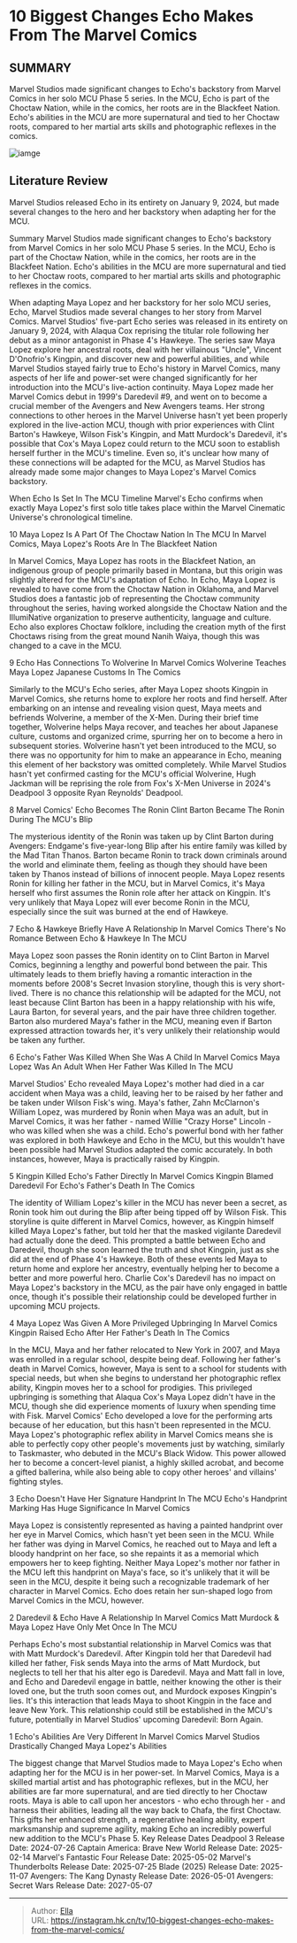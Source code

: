 # 10 Biggest Changes Echo Makes From The Marvel Comics


## SUMMARY 


 Marvel Studios made significant changes to Echo&#39;s backstory from Marvel Comics in her solo MCU Phase 5 series. 
 In the MCU, Echo is part of the Choctaw Nation, while in the comics, her roots are in the Blackfeet Nation. 
 Echo&#39;s abilities in the MCU are more supernatural and tied to her Choctaw roots, compared to her martial arts skills and photographic reflexes in the comics. 

![iamge](https://static1.srcdn.com/wordpress/wp-content/uploads/2024/01/alaqua-cox-s-maya-lopez-in-the-mcu-and-echo-in-marvel-comics.jpg)

## Literature Review
Marvel Studios released Echo in its entirety on January 9, 2024, but made several changes to the hero and her backstory when adapting her for the MCU.




Summary
 Marvel Studios made significant changes to Echo&#39;s backstory from Marvel Comics in her solo MCU Phase 5 series. 
 In the MCU, Echo is part of the Choctaw Nation, while in the comics, her roots are in the Blackfeet Nation. 
 Echo&#39;s abilities in the MCU are more supernatural and tied to her Choctaw roots, compared to her martial arts skills and photographic reflexes in the comics. 


When adapting Maya Lopez and her backstory for her solo MCU series, Echo, Marvel Studios made several changes to her story from Marvel Comics. Marvel Studios&#39; five-part Echo series was released in its entirety on January 9, 2024, with Alaqua Cox reprising the titular role following her debut as a minor antagonist in Phase 4&#39;s Hawkeye. The series saw Maya Lopez explore her ancestral roots, deal with her villainous &#34;Uncle&#34;, Vincent D&#39;Onofrio&#39;s Kingpin, and discover new and powerful abilities, and while Marvel Studios stayed fairly true to Echo&#39;s history in Marvel Comics, many aspects of her life and power-set were changed significantly for her introduction into the MCU&#39;s live-action continuity.
Maya Lopez made her Marvel Comics debut in 1999&#39;s Daredevil #9, and went on to become a crucial member of the Avengers and New Avengers teams. Her strong connections to other heroes in the Marvel Universe hasn&#39;t yet been properly explored in the live-action MCU, though with prior experiences with Clint Barton&#39;s Hawkeye, Wilson Fisk&#39;s Kingpin, and Matt Murdock&#39;s Daredevil, it&#39;s possible that Cox&#39;s Maya Lopez could return to the MCU soon to establish herself further in the MCU&#39;s timeline. Even so, it&#39;s unclear how many of these connections will be adapted for the MCU, as Marvel Studios has already made some major changes to Maya Lopez&#39;s Marvel Comics backstory.
            
 
 When Echo Is Set In The MCU Timeline 
Marvel&#39;s Echo confirms when exactly Maya Lopez&#39;s first solo title takes place within the Marvel Cinematic Universe&#39;s chronological timeline.













 








 10  Maya Lopez Is A Part Of The Choctaw Nation In The MCU 
In Marvel Comics, Maya Lopez&#39;s Roots Are In The Blackfeet Nation


 







In Marvel Comics, Maya Lopez has roots in the Blackfeet Nation, an indigenous group of people primarily based in Montana, but this origin was slightly altered for the MCU&#39;s adaptation of Echo. In Echo, Maya Lopez is revealed to have come from the Choctaw Nation in Oklahoma, and Marvel Studios does a fantastic job of representing the Choctaw community throughout the series, having worked alongside the Choctaw Nation and the IllumiNative organization to preserve authenticity, language and culture. Echo also explores Choctaw folklore, including the creation myth of the first Choctaws rising from the great mound Nanih Waiya, though this was changed to a cave in the MCU.





 9  Echo Has Connections To Wolverine In Marvel Comics 
Wolverine Teaches Maya Lopez Japanese Customs In The Comics
        

Similarly to the MCU&#39;s Echo series, after Maya Lopez shoots Kingpin in Marvel Comics, she returns home to explore her roots and find herself. After embarking on an intense and revealing vision quest, Maya meets and befriends Wolverine, a member of the X-Men. During their brief time together, Wolverine helps Maya recover, and teaches her about Japanese culture, customs and organized crime, spurring her on to become a hero in subsequent stories. Wolverine hasn&#39;t yet been introduced to the MCU, so there was no opportunity for him to make an appearance in Echo, meaning this element of her backstory was omitted completely.
While Marvel Studios hasn&#39;t yet confirmed casting for the MCU&#39;s official Wolverine, Hugh Jackman will be reprising the role from Fox&#39;s X-Men Universe in 2024&#39;s Deadpool 3 opposite Ryan Reynolds&#39; Deadpool. 






 8  Marvel Comics&#39; Echo Becomes The Ronin 
Clint Barton Became The Ronin During The MCU&#39;s Blip
        

The mysterious identity of the Ronin was taken up by Clint Barton during Avengers: Endgame&#39;s five-year-long Blip after his entire family was killed by the Mad Titan Thanos. Barton became Ronin to track down criminals around the world and eliminate them, feeling as though they should have been taken by Thanos instead of billions of innocent people. Maya Lopez resents Ronin for killing her father in the MCU, but in Marvel Comics, it&#39;s Maya herself who first assumes the Ronin role after her attack on Kingpin. It&#39;s very unlikely that Maya Lopez will ever become Ronin in the MCU, especially since the suit was burned at the end of Hawkeye.





 7  Echo &amp; Hawkeye Briefly Have A Relationship In Marvel Comics 
There&#39;s No Romance Between Echo &amp; Hawkeye In The MCU
        

Maya Lopez soon passes the Ronin identity on to Clint Barton in Marvel Comics, beginning a lengthy and powerful bond between the pair. This ultimately leads to them briefly having a romantic interaction in the moments before 2008&#39;s Secret Invasion storyline, though this is very short-lived. There is no chance this relationship will be adapted for the MCU, not least because Clint Barton has been in a happy relationship with his wife, Laura Barton, for several years, and the pair have three children together. Barton also murdered Maya&#39;s father in the MCU, meaning even if Barton expressed attraction towards her, it&#39;s very unlikely their relationship would be taken any further.





 6  Echo&#39;s Father Was Killed When She Was A Child In Marvel Comics 
Maya Lopez Was An Adult When Her Father Was Killed In The MCU


 







Marvel Studios&#39; Echo revealed Maya Lopez&#39;s mother had died in a car accident when Maya was a child, leaving her to be raised by her father and be taken under Wilson Fisk&#39;s wing. Maya&#39;s father, Zahn McClarnon&#39;s William Lopez, was murdered by Ronin when Maya was an adult, but in Marvel Comics, it was her father - named Willie &#34;Crazy Horse&#34; Lincoln - who was killed when she was a child. Echo&#39;s powerful bond with her father was explored in both Hawkeye and Echo in the MCU, but this wouldn&#39;t have been possible had Marvel Studios adapted the comic accurately. In both instances, however, Maya is practically raised by Kingpin.





 5  Kingpin Killed Echo&#39;s Father Directly In Marvel Comics 
Kingpin Blamed Daredevil For Echo&#39;s Father&#39;s Death In The Comics
        

The identity of William Lopez&#39;s killer in the MCU has never been a secret, as Ronin took him out during the Blip after being tipped off by Wilson Fisk. This storyline is quite different in Marvel Comics, however, as Kingpin himself killed Maya Lopez&#39;s father, but told her that the masked vigilante Daredevil had actually done the deed. This prompted a battle between Echo and Daredevil, though she soon learned the truth and shot Kingpin, just as she did at the end of Phase 4&#39;s Hawkeye. Both of these events led Maya to return home and explore her ancestry, eventually helping her to become a better and more powerful hero.
Charlie Cox&#39;s Daredevil has no impact on Maya Lopez&#39;s backstory in the MCU, as the pair have only engaged in battle once, though it&#39;s possible their relationship could be developed further in upcoming MCU projects. 






 4  Maya Lopez Was Given A More Privileged Upbringing In Marvel Comics 
Kingpin Raised Echo After Her Father&#39;s Death In The Comics
        

In the MCU, Maya and her father relocated to New York in 2007, and Maya was enrolled in a regular school, despite being deaf. Following her father&#39;s death in Marvel Comics, however, Maya is sent to a school for students with special needs, but when she begins to understand her photographic reflex ability, Kingpin moves her to a school for prodigies. This privileged upbringing is something that Alaqua Cox&#39;s Maya Lopez didn&#39;t have in the MCU, though she did experience moments of luxury when spending time with Fisk. Marvel Comics&#39; Echo developed a love for the performing arts because of her education, but this hasn&#39;t been represented in the MCU.
Maya Lopez&#39;s photographic reflex ability in Marvel Comics means she is able to perfectly copy other people&#39;s movements just by watching, similarly to Taskmaster, who debuted in the MCU&#39;s Black Widow. This power allowed her to become a concert-level pianist, a highly skilled acrobat, and become a gifted ballerina, while also being able to copy other heroes&#39; and villains&#39; fighting styles. 






 3  Echo Doesn&#39;t Have Her Signature Handprint In The MCU 
Echo&#39;s Handprint Marking Has Huge Significance In Marvel Comics
        

Maya Lopez is consistently represented as having a painted handprint over her eye in Marvel Comics, which hasn&#39;t yet been seen in the MCU. While her father was dying in Marvel Comics, he reached out to Maya and left a bloody handprint on her face, so she repaints it as a memorial which empowers her to keep fighting. Neither Maya Lopez&#39;s mother nor father in the MCU left this handprint on Maya&#39;s face, so it&#39;s unlikely that it will be seen in the MCU, despite it being such a recognizable trademark of her character in Marvel Comics. Echo does retain her sun-shaped logo from Marvel Comics in the MCU, however.





 2  Daredevil &amp; Echo Have A Relationship In Marvel Comics 
Matt Murdock &amp; Maya Lopez Have Only Met Once In The MCU
        

Perhaps Echo&#39;s most substantial relationship in Marvel Comics was that with Matt Murdock&#39;s Daredevil. After Kingpin told her that Daredevil had killed her father, Fisk sends Maya into the arms of Matt Murdock, but neglects to tell her that his alter ego is Daredevil. Maya and Matt fall in love, and Echo and Daredevil engage in battle, neither knowing the other is their loved one, but the truth soon comes out, and Murdock exposes Kingpin&#39;s lies. It&#39;s this interaction that leads Maya to shoot Kingpin in the face and leave New York.​​​​​​​ This relationship could still be established in the MCU&#39;s future, potentially in Marvel Studios&#39; upcoming Daredevil: Born Again.​​​​​​​





 1  Echo&#39;s Abilities Are Very Different In Marvel Comics 
Marvel Studios Drastically Changed Maya Lopez&#39;s Abilities


 







The biggest change that Marvel Studios made to Maya Lopez&#39;s Echo when adapting her for the MCU is in her power-set. In Marvel Comics, Maya is a skilled martial artist and has photographic reflexes, but in the MCU, her abilities are far more supernatural, and are tied directly to her Choctaw roots. Maya is able to call upon her ancestors - who echo through her - and harness their abilities, leading all the way back to Chafa, the first Choctaw. This gifts her enhanced strength, a regenerative healing ability, expert marksmanship and supreme agility, making Echo an incredibly powerful new addition to the MCU&#39;s Phase 5. 
   Key Release Dates             Deadpool 3 Release Date: 2024-07-26                   Captain America: Brave New World Release Date: 2025-02-14                  Marvel&#39;s Fantastic Four Release Date: 2025-05-02                  Marvel&#39;s Thunderbolts Release Date: 2025-07-25                  Blade (2025) Release Date: 2025-11-07                  Avengers: The Kang Dynasty  Release Date: 2026-05-01                   Avengers: Secret Wars Release Date: 2027-05-07      

---

> Author: [Ella](https://instagram.hk.cn/)  
> URL: https://instagram.hk.cn/tv/10-biggest-changes-echo-makes-from-the-marvel-comics/  

